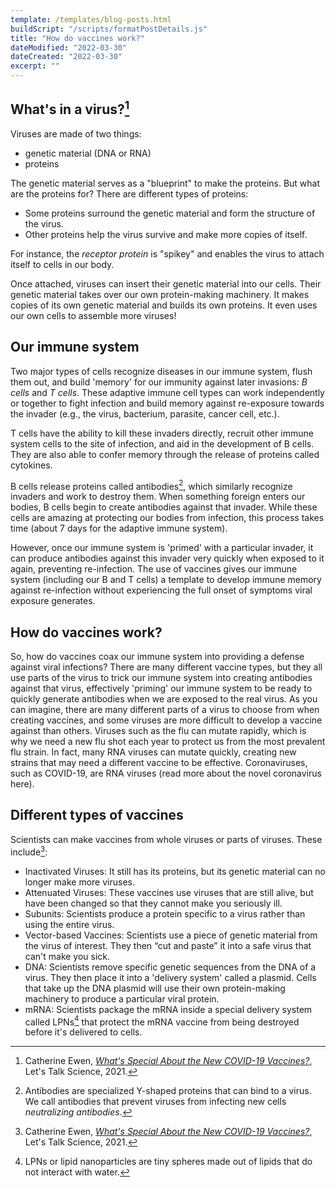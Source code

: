 ```yaml
---
template: /templates/blog-posts.html
buildScript: "/scripts/formatPostDetails.js"
title: "How do vaccines work?"
dateModified: "2022-03-30"
dateCreated: "2022-03-30"
excerpt: ""
---
```


## What's in a virus?[^1]

Viruses are made of two things:

- genetic material (DNA or RNA)
- proteins

The genetic material serves as a "blueprint" to make the proteins. But what are the proteins for? There are different types of proteins:

- Some proteins surround the genetic material and form the structure of the virus.
- Other proteins help the virus survive and make more copies of itself.

For instance, the _receptor protein_ is "spikey" and enables the virus to attach itself to cells in our body.

Once attached, viruses can insert their genetic material into our cells. Their genetic material takes over our own protein-making machinery. It makes copies of its own genetic material and builds its own proteins. It even uses our own cells to assemble more viruses!

## Our immune system

Two major types of cells recognize diseases in our immune system, flush them out, and build 'memory' for our immunity against later invasions: _B cells_ and _T cells_. These adaptive immune cell types can work independently or together to fight infection and build memory against re-exposure towards the invader (e.g., the virus, bacterium, parasite, cancer cell, etc.).

T cells have the ability to kill these invaders directly, recruit other immune system cells to the site of infection, and aid in the development of B cells. They are also able to confer memory through the release of proteins called cytokines.

B cells release proteins called antibodies[^2], which similarly recognize invaders and work to destroy them. When something foreign enters our bodies, B cells begin to create antibodies against that invader. While these cells are amazing at protecting our bodies from infection, this process takes time (about 7 days for the adaptive immune system).

However, once our immune system is 'primed' with a particular invader, it can produce antibodies against this invader very quickly when exposed to it again, preventing re-infection. The use of vaccines gives our immune system (including our B and T cells) a template to develop immune memory against re-infection without experiencing the full onset of symptoms viral exposure generates.

## How do vaccines work?

So, how do vaccines coax our immune system into providing a defense against viral infections? There are many different vaccine types, but they all use parts of the virus to trick our immune system into creating antibodies against that virus, effectively 'priming' our immune system to be ready to quickly generate antibodies when we are exposed to the real virus. As you can imagine, there are many different parts of a virus to choose from when creating vaccines, and some viruses are more difficult to develop a vaccine against than others. Viruses such as the flu can mutate rapidly, which is why we need a new flu shot each year to protect us from the most prevalent flu strain. In fact, many RNA viruses can mutate quickly, creating new strains that may need a different vaccine to be effective. Coronaviruses, such as COVID-19, are RNA viruses (read more about the novel coronavirus here).

## Different types of vaccines

Scientists can make vaccines from whole viruses or parts of viruses. These include[^1]:

- Inactivated Viruses: It still has its proteins, but its genetic material can no longer make more viruses.
- Attenuated Viruses: These vaccines use viruses that are still alive, but have been changed so that they cannot make you seriously ill.
- Subunits: Scientists produce a protein specific to a virus rather than using the entire virus.
- Vector-based Vaccines: Scientists use a piece of genetic material from the virus of interest. They then “cut and paste” it into a safe virus that can't make you sick.
- DNA: Scientists remove specific genetic sequences from the DNA of a virus. They then place it into a 'delivery system' called a plasmid. Cells that take up the DNA plasmid will use their own protein-making machinery to produce a particular viral protein.
- mRNA: Scientists package the mRNA inside a special delivery system called LPNs[^3] that protect the mRNA vaccine from being destroyed before it's delivered to cells.

[^1]: Catherine Ewen, _[What's Special About the New COVID-19 Vaccines?](https://letstalkscience.ca/educational-resources/stem-in-context/whats-special-about-new-covid-19-vaccines)_, Let's Talk Science, 2021.
[^2]: Antibodies are specialized Y-shaped proteins that can bind to a virus. We call antibodies that prevent viruses from infecting new cells _neutralizing antibodies_.
[^3]: LPNs or lipid nanoparticles are tiny spheres made out of lipids that do not interact with water.

